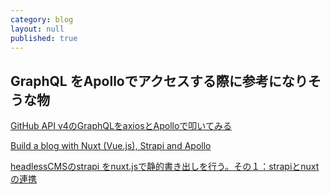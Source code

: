 ```yaml
---
category: blog
layout: null
published: true
---
```

## GraphQL をApolloでアクセスする際に参考になりそうな物
[GitHub API v4のGraphQLをaxiosとApolloで叩いてみる](https://nakajmg.hatenablog.com/entry/2017/12/23/002320)

[Build a blog with Nuxt (Vue.js), Strapi and Apollo](https://strapi.io/blog/build-a-blog-using-nuxt-strapi-and-apollo)

[headlessCMSのstrapi をnuxt.jsで静的書き出しを行う。その１：strapiとnuxtの連携](https://jun-app.com/headlesscms01/)
